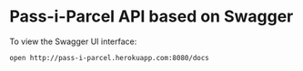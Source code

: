 # Pass-i-Parcel API based on Swagger

To view the Swagger UI interface:

```
open http://pass-i-parcel.herokuapp.com:8080/docs
```
